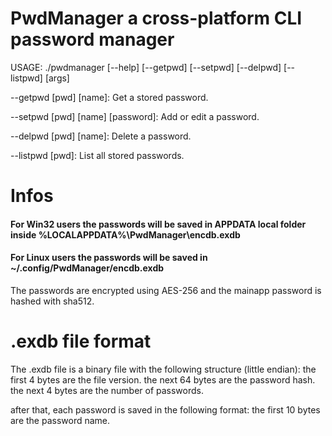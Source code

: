 # PwdManager a cross-platform CLI password manager
USAGE: ./pwdmanager [--help] [--getpwd] [--setpwd] [--delpwd] [--listpwd] [args]

--getpwd [pwd] [name]: Get a stored password.

--setpwd [pwd] [name] [password]: Add or edit a password.

--delpwd [pwd] [name]: Delete a password.

--listpwd [pwd]: List all stored passwords.

# Infos
<h4>For Win32 users the passwords will be saved in APPDATA local folder inside %LOCALAPPDATA%\PwdManager\encdb.exdb</h4>
<h4>For Linux users the passwords will be saved in ~/.config/PwdManager/encdb.exdb</h4>

The passwords are encrypted using AES-256 and the mainapp password is hashed with sha512.

# .exdb file format
The .exdb file is a binary file with the following structure (little endian):
the first 4 bytes are the file version.
the next 64 bytes are the password hash.
the next 4 bytes are the number of passwords.

after that, each password is saved in the following format:
the first 10 bytes are the password name.

